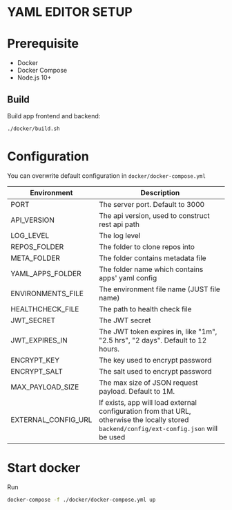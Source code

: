 # YAML EDITOR SETUP

# Prerequisite

- Docker
- Docker Compose
- Node.js 10+



## Build

Build app frontend and backend:

```bash
./docker/build.sh
```



# Configuration

You can overwrite default configuration in `docker/docker-compose.yml` 

| Environment         | Description                                                  |
| ------------------- | ------------------------------------------------------------ |
| PORT                | The server port. Default to 3000                             |
| API_VERSION         | The api version, used to construct rest api path             |
| LOG_LEVEL           | The log level                                                |
| REPOS_FOLDER        | The folder to clone repos into                               |
| META_FOLDER         | The folder contains metadata file                            |
| YAML_APPS_FOLDER    | The folder name which contains apps' yaml config             |
| ENVIRONMENTS_FILE   | The environment file name (JUST file name)                   |
| HEALTHCHECK_FILE    | The path to health check file                                |
| JWT_SECRET          | The JWT secret                                               |
| JWT_EXPIRES_IN      | The JWT token expires in, like "1m", "2.5 hrs", "2 days". Default to 12 hours. |
| ENCRYPT_KEY         | The key used to encrypt password                             |
| ENCRYPT_SALT        | The salt used to encrypt password                            |
| MAX_PAYLOAD_SIZE    | The max size of JSON request payload. Default to 1M.         |
| EXTERNAL_CONFIG_URL | If exists, app will load external configuration from that URL, otherwise the locally stored `backend/config/ext-config.json` will be used |



# Start docker

Run

```bash
docker-compose -f ./docker/docker-compose.yml up
```

